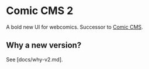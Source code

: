 # Comic CMS 2

A bold new UI for webcomics. Successor to [Comic CMS](https://github.com/RitzyMage/comic-cms).

## Why a new version?

See [docs/why-v2.md].


